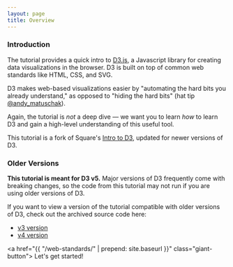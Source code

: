 ```yaml
---
layout: page
title: Overview
---
```


### Introduction

The tutorial provides a quick intro to [D3.js](http://d3js.org/), a Javascript
library for creating data visualizations in the browser. D3 is built on top of
common web standards like HTML, CSS, and SVG.

D3 makes web-based visualizations easier by "automating the hard bits you already
understand," as opposed to "hiding the hard
bits" (hat tip [@andy_matuschak][tweet]).

Again, the tutorial is _not_ a deep dive — we want you to learn _how_ to learn
D3 and gain a high-level understanding of this useful tool.

This tutorial is a fork of Square's [Intro to D3](https://square.github.io/intro-to-d3/), updated for newer versions of D3.

### Older Versions

**This tutorial is meant for D3 v5.** Major versions of D3 frequently come with breaking changes, so the code from this tutorial may not run if you are using older versions of D3. 

If you want to view a version of the tutorial compatible with older versions of D3, check out the archived source code here:
- [v3 version][archive-v3]
- [v4 version][archive-v4]

<a href="{{ "/web-standards/" | prepend: site.baseurl }}" class="giant-button">
  Let's get started!
</a>

[tweet]: https://twitter.com/andy_matuschak/status/365547794129358849
[archive-v3]: https://github.com/square/intro-to-d3/releases/tag/archive-v3
[archive-v4]: https://github.com/yangdanny97/intro-to-d3/releases/tag/archive-v4
